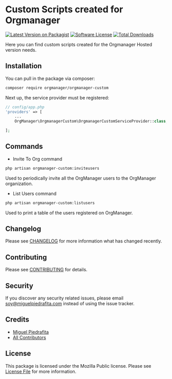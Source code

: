 # Custom Scripts created for Orgmanager

[![Latest Version on Packagist](https://img.shields.io/packagist/v/orgmanager/orgmanager-custom.svg?style=flat-square)](https://packagist.org/packages/orgmanager/orgmanager-custom)
[![Software License](https://img.shields.io/badge/license-AGPLv3-blue.svg?style=flat-square)](LICENSE.md)
[![Total Downloads](https://img.shields.io/packagist/dt/orgmanager/orgmanager-custom.svg?style=flat-square)](https://packagist.org/packages/orgmanager/orgmanager-custom)

Here you can find custom scripts created for the Orgmanager Hosted version needs.

## Installation

You can pull in the package via composer:

``` bash
composer require orgmanager/orgmanager-custom
```

Next up, the service provider must be registered:

```php
// config/app.php
'providers' => [
    ...
    OrgManager\OrgmanagerCustom\OrgmanagerCustomServiceProvider::class,

];
```
## Commands

- Invite To Org command

```sh
php artisan orgmanager-custom:inviteusers
```
Used to periodically invite all the OrgManager users to the OrgManager organization.

- List Users command

```sh
php artisan orgmanager-custom:listusers
```
Used to print a table of the users registered on OrgManager.


## Changelog

Please see [CHANGELOG](CHANGELOG.md) for more information what has changed recently.

## Contributing

Please see [CONTRIBUTING](CONTRIBUTING.md) for details.

## Security

If you discover any security related issues, please email soy@miguelpiedrafita.com instead of using the issue tracker.

## Credits

- [Miguel Piedrafita](https://github.com/m1guelpf)
- [All Contributors](../../contributors)

## License

This package is licensed under the Mozilla Public license. Please see [License File](LICENSE.md) for more information.
